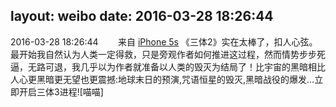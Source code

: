 layout: weibo
date: 2016-03-28 18:26:44
---
2016-03-28 18:26:44  &nbsp;&nbsp;&nbsp;&nbsp;&nbsp;&nbsp; 来自 <a href="sinaweibo://customweibosource" rel="nofollow">iPhone 5s</a>
《三体2》实在太棒了，扣人心弦。最开始我自然认为人类一定得救，只是旁观作者如何推进这过程，然而情势步步死逼，无路可退，我几乎以为作者就准备以人类的毁灭为结局了！比宇宙的黑暗相比人心更黑暗更无望也更震撼:地球末日的预演,咒语恒星的毁灭,黑暗战役的爆发…立即开启三体3进程![喵喵] ​​​

